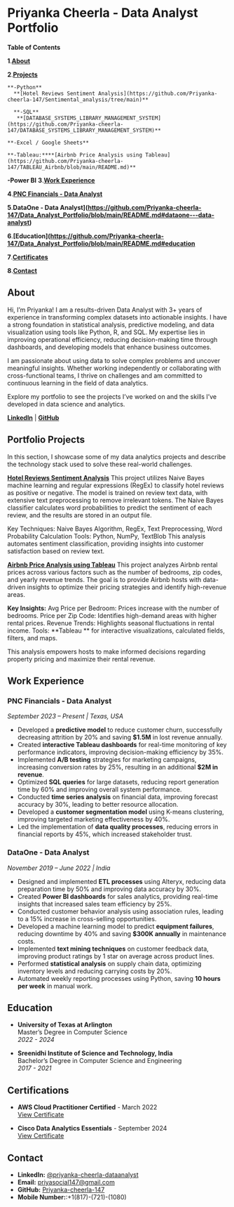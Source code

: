 
# Priyanka Cheerla - Data Analyst Portfolio
**Table of Contents**

**1**.**[About](https://github.com/Priyanka-cheerla-147/Data_Analyst_Portfolio#about)**

**2**.**[Projects](https://github.com/Priyanka-cheerla-147/Data_Analyst_Portfolio#portfolio-projects)**
    
    **-Python**
      **[Hotel Reviews Sentiment Analysis](https://github.com/Priyanka-cheerla-147/Sentimental_analysis/tree/main)**  
     
      **-SQL**
       **[DATABASE_SYSTEMS_LIBRARY_MANAGEMENT_SYSTEM](https://github.com/Priyanka-cheerla-147/DATABASE_SYSTEMS_LIBRARY_MANAGEMENT_SYSTEM)**
   
    **-Excel / Google Sheets**
   
    **-Tableau:****[Airbnb Price Analysis using Tableau](https://github.com/Priyanka-cheerla-147/TABLEAU_Airbnb/blob/main/README.md)**
   
   **-Power BI**
**3**.**[Work Experience](https://github.com/Priyanka-cheerla-147/Data_Analyst_Portfolio/blob/main/README.md#work-experience)**

**4**.**[PNC Financials - Data Analyst](https://github.com/Priyanka-cheerla-147/Data_Analyst_Portfolio/blob/main/README.md#pnc-financials---data-analyst)**

**5**.**DataOne - Data Analyst](https://github.com/Priyanka-cheerla-147/Data_Analyst_Portfolio/blob/main/README.md#dataone---data-analyst)**

**6**.**[Education](https://github.com/Priyanka-cheerla-147/Data_Analyst_Portfolio/blob/main/README.md#education**

**7**.**[Certificates](https://github.com/Priyanka-cheerla-147/Data_Analyst_Portfolio/blob/main/README.md#certifications)**

**8**.**[Contact](https://github.com/Priyanka-cheerla-147/Data_Analyst_Portfolio/blob/main/README.md#contact)**


## About
Hi, I’m Priyanka! I am a results-driven Data Analyst with 3+ years of experience in transforming complex datasets into actionable insights. I have a strong foundation in statistical analysis, predictive modeling, and data visualization using tools like Python, R, and SQL. My expertise lies in improving operational efficiency, reducing decision-making time through dashboards, and developing models that enhance business outcomes.

I am passionate about using data to solve complex problems and uncover meaningful insights. Whether working independently or collaborating with cross-functional teams, I thrive on challenges and am committed to continuous learning in the field of data analytics.

Explore my portfolio to see the projects I’ve worked on and the skills I’ve developed in data science and analytics.

**[LinkedIn](https://www.linkedin.com/in/priyanka-cheerla-dataanalyst/)** | **[GitHub](https://github.com/Priyanka-cheerla-147)**

## Portfolio Projects

In this section, I showcase some of my data analytics projects and describe the technology stack used to solve these real-world challenges.

**[Hotel Reviews Sentiment Analysis](https://github.com/Priyanka-cheerla-147/Sentimental_analysis/tree/main)**
This project utilizes Naive Bayes machine learning and regular expressions (RegEx) to classify hotel reviews as positive or negative. The model is trained on review text data, with extensive text preprocessing to remove irrelevant tokens. The Naive Bayes classifier calculates word probabilities to predict the sentiment of each review, and the results are stored in an output file.

Key Techniques: Naive Bayes Algorithm, RegEx, Text Preprocessing, Word Probability Calculation
Tools: Python, NumPy, TextBlob
This analysis automates sentiment classification, providing insights into customer satisfaction based on review text.

**[Airbnb Price Analysis using Tableau](https://github.com/Priyanka-cheerla-147/TABLEAU_Airbnb/blob/main/README.md)**
This project analyzes Airbnb rental prices across various factors such as the number of bedrooms, zip codes, and yearly revenue trends. The goal is to provide Airbnb hosts with data-driven insights to optimize their pricing strategies and identify high-revenue areas.

**Key Insights:**
Avg Price per Bedroom: Prices increase with the number of bedrooms.
Price per Zip Code: Identifies high-demand areas with higher rental prices.
Revenue Trends: Highlights seasonal fluctuations in rental income.
Tools: **Tableau ** for interactive visualizations, calculated fields, filters, and maps.

This analysis empowers hosts to make informed decisions regarding property pricing and maximize their rental revenue.

## Work Experience

### **PNC Financials** - Data Analyst  
*September 2023 – Present | Texas, USA*

- Developed a **predictive model** to reduce customer churn, successfully decreasing attrition by 20% and saving **$1.5M** in lost revenue annually.
- Created **interactive Tableau dashboards** for real-time monitoring of key performance indicators, improving decision-making efficiency by 35%.
- Implemented **A/B testing** strategies for marketing campaigns, increasing conversion rates by 25%, resulting in an additional **$2M in revenue**.
- Optimized **SQL queries** for large datasets, reducing report generation time by 60% and improving overall system performance.
- Conducted **time series analysis** on financial data, improving forecast accuracy by 30%, leading to better resource allocation.
- Developed a **customer segmentation model** using K-means clustering, improving targeted marketing effectiveness by 40%.
- Led the implementation of **data quality processes**, reducing errors in financial reports by 45%, which increased stakeholder trust.

### **DataOne** - Data Analyst  
*November 2019 – June 2022 | India*

- Designed and implemented **ETL processes** using Alteryx, reducing data preparation time by 50% and improving data accuracy by 30%.
- Created **Power BI dashboards** for sales analytics, providing real-time insights that increased sales team efficiency by 25%.
- Conducted customer behavior analysis using association rules, leading to a 15% increase in cross-selling opportunities.
- Developed a machine learning model to predict **equipment failures**, reducing downtime by 40% and saving **$300K annually** in maintenance costs.
- Implemented **text mining techniques** on customer feedback data, improving product ratings by 1 star on average across product lines.
- Performed **statistical analysis** on supply chain data, optimizing inventory levels and reducing carrying costs by 20%.
- Automated weekly reporting processes using Python, saving **10 hours per week** in manual work.

## Education
- **University of Texas at Arlington**  
  Master’s Degree in Computer Science  
  *2022 - 2024*

- **Sreenidhi Institute of Science and Technology, India**  
  Bachelor’s Degree in Computer Science and Engineering  
  *2017 - 2021*

## Certifications
- **AWS Cloud Practitioner Certified** - March 2022  
  [View Certificate](https://www.credly.com/badges/03a4dc83-b94f-4c78-83d4-ee5f8a5f83b7/public_url)

- **Cisco Data Analytics Essentials** - September 2024  
  [View Certificate](https://www.credly.com/badges/03a4dc83-b94f-4c78-83d4-ee5f8a5f83b7/public_url)

## Contact
- **LinkedIn:** [@priyanka-cheerla-dataanalyst](https://www.linkedin.com/in/priyanka-cheerla-dataanalyst/)
- **Email:** priyasocial147@gmail.com  
- **GitHub:** [Priyanka-cheerla-147](https://github.com/Priyanka-cheerla-147)
- **Mobile Number:**:+1(817)-(721)-(1080)
